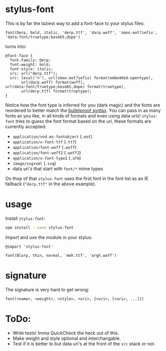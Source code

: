# stylus-font

This is by far the laziest way to add a font-face to your stylus files:

```stylus
font(Derp, bold, italic, 'derp.ttf', 'darp.woff', 'smoo.eot?iefix', 'data:font/truetype;base65,dope')
```

turns into:

```stylus
@font-face {
  font-family: Derp;
  font-weight: bold;
  font-style: italic;
  src: url("derp.ttf");
  src: local('☺'), url(smoo.eot?iefix) format(embedded-opentype),
       url(darp.woff) format(woff), url(data:font/truetype;base65,dope) format(truetype),
       url(derp.ttf) format(truetype);
}
```

Notice how the font type is inferred for you (dark magic) and the fonts are
reordered to better match the [bulletproof
syntax](http://nicewebtype.com/notes/2009/10/30/how-to-use-css-font-face/). You
can pass in as many fonts as you like, in all kinds of formats and even using
data urls! `stylus-font` tries to guess the font format based on the uri, these
formats are currently accepted:

  - `application/vnd.ms-fontobject` (`.eot`)
  - `application/x-font-ttf` (`.ttf`)
  - `application/font-woff` (`.woff`)
  - `application/font-woff2` (`.woff2`)
  - `application/x-font-type1` (`.afm`)
  - `image/svg+xml` (`.svg`)
  - data uri's that start with `font/*` mime types

On thop of that `stylus-font` uses the first font in the font list as an IE
fallback (`"derp.ttf"` in the above example).

# usage
Install `stylus-font`:

```bash
npm install --save stylus-font
```

Import and use the module in your stylus:

```stylus
@import 'stylus-font'

font(Blorp, thin, normal, 'meh.ttf', 'argh.woff')
```

# signature

The signature is very hard to get wrong:

```
font(<name>, <weight>, <style>, <uri>, [<uri>, [<uri>, ...]])
```

# ToDo:

- Write tests! Imma QuickCheck the heck out of this.
- Make weight and style optional and interchangable.
- Test if it is better to but data uri's at the front of the `src` stack or not.
